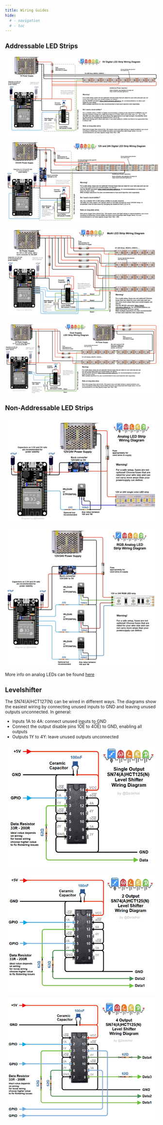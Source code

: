 ```yaml
---
title: Wiring Guides
hide:
  # - navigation
  # - toc
---
```


## Addressable LED Strips

![DigitalWiring](../assets/images/content/WLED_5VdigitalWiring.png)

![DigitalWiring12V](../assets/images/content/WLED_12VdigitalWiring.png)

![DigitalWiringMultiStrip](../assets/images/content/WLED_MultistripdigitalWiring.png)

![DigitalWiringMultiSupply](../assets/images/content/WLED_MultisupplydigitalWiring.png)

## Non-Addressable LED Strips

![AnalogWiring1x](../assets/images/content/12Vanalog_wiring.png)

![AnalogWiring3x](../assets/images/content/12Vanalog_wiringRGB.png)

More info on analog LEDs can be found [here](/basics/compatible-led-strips/#non-addressable-led-strips)

## Levelshifter

The SN74(A)HCT127(N) can be wired in different ways. The diagrams show the easiest wiring by connecting unused inputs to GND and leaving unused outputs unconnected. In general: 
- Inputs 1A to 4A: connect unused inputs to GND
- Connect the output disable pins 1<span style="text-decoration:overline">OE</span> to 4<span style="text-decoration:overline">OE</span>) to GND, enabling all outputs
- Outputs 1Y to 4Y: leave unused outputs unconnected 

![Shifter 1CH](../assets/images/content/Shifter74HCT125_Single.png)

![Shifter 2CH](../assets/images/content/Shifter74HCT125_Dual.png)

![Shifter 4CH](../assets/images/content/Shifter74HCT125_Quad.png)
